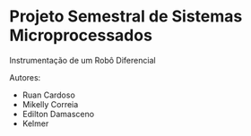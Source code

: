 # Projeto Semestral de Sistemas Microprocessados
Instrumentação de um Robô Diferencial

Autores:
- Ruan Cardoso
- Mikelly Correia
- Edilton Damasceno
- Kelmer
